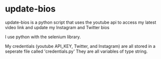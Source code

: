 # update-bios
update-bios is a python script that uses the youtube api to access my latest video link and update my Instagram and Twitter bios

I use python with the selenium library.

My credentials (youtube API_KEY, Twitter, and Instagram) are all stored in a seperate file called 'credentials.py'
They are all variables of type string.

